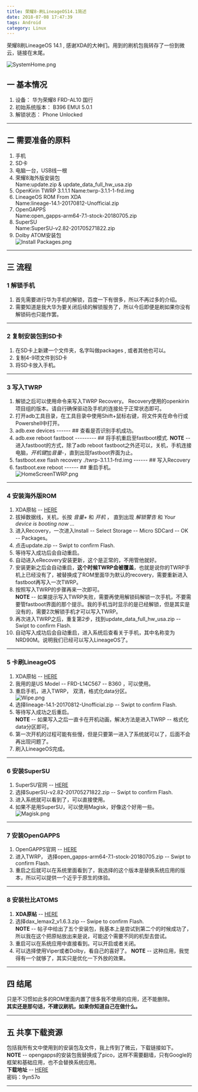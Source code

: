 ```yaml
---
title: 荣耀8-刷LineageOS14.1简述
date: 2018-07-08 17:47:39
tags: Android
category: Linux
---
```


荣耀8刷LineageOS 14.1 , 感谢XDA的大神们。用到的刷机包我转存了一份到微云，链接在末尾。  

<!-- more -->  

![SystemHome.png](https://i.loli.net/2018/08/02/5b628ca68c86f.png)

## 一 基本情况
1. 设备： 华为荣耀8 FRD-AL10 国行  
1. 初始系统版本： B396   EMUI 5.0.1   
1. 解锁状态： Phone Unlocked  

---
## 二 需要准备的原料  
1. 手机  
1. SD卡  
1. 电脑一台，USB线一根  
1. 荣耀8海外版安装包  
    Name:update.zip & update_data_full_hw_usa.zip
1. OpenKirin TWRP 3.1.1.1 
    Name:twrp-3.1.1-1-frd.img 
1. LineageOS ROM From XDA  
    Name:lineage-14.1-20170812-Unofficial.zip
1. OpenGAPPS  
    Name:open_gapps-arm64-7.1-stock-20180705.zip 
1. SuperSU  
    Name:SuperSU-v2.82-201705271822.zip
1. Dolby ATOM安装包  
![Install Packages.png](https://i.loli.net/2018/08/02/5b628c9965473.png)

---
## 三 流程
### 1 解锁手机  
1. 首先需要进行华为手机的解锁，百度一下有很多，所以不再过多的介绍。
1. 需要知道是我大华为要关闭后续的解锁服务了，所以今后即便是刷如果你没有解锁码也只能作罢。

---
### 2 复制安装包到SD卡
1. 在SD卡上新建一个文件夹，名字叫做packages , 或者其他也可以。
1. 复制4-9项文件到SD卡
1. 将SD卡放入手机。

---
### 3 写入TWRP  
1. 解锁之后可以使用命令来写入TWRP Recovery。 Recovery使用的openkirin项目组的版本。请自行确保驱动及手机的连接处于正常状态即可。
1. 打开adb工具目录，在工具目录中使用Shift+鼠标右键，将文件夹在命令行或Powershell中打开。
1. adb.exe devices   ------  ## 查看是否识别手机成功。
1. adb.exe reboot fastboot --------- ## 将手机重启至fastboot模式.
    **NOTE** -- 进入fastboot的方式，除了adb reboot fastboot之外还可以，关机，手机连接电脑，*开机键*加*音量-*，直到出现fastboot界面为止。
1. fastboot.exe flash recovery ./twrp-3.1.1.1-frd.img ------  ## 写入Recovery
1. fastboot.exe reboot ------  ## 重启手机。  
![HomeScreenTWRP.png](https://i.loli.net/2018/08/02/5b628c9962113.png)


---
### 4 安装海外版ROM 
1. XDA原帖 -- [HERE](https://forum.xda-developers.com/honor-8/how-to/to-emui5-custom-roms-tested-openkirin-t3638445)
1. 拔掉数据线，关机，长按 *音量+* 和 *开机* ， 直到出现 *解锁警告* 和 *Your device is booting now ...*
1. 进入Recovery，一次进入Install -- Select Storage -- Micro SDCard -- OK -- Packages。
1. 点击update.zip -- Swipt to confirm Flash. 
1. 等待写入成功后会自动重启。
1. 自动进入eRecovery安装更新，这个是正常的，不用管他就好。
1. 安装更新之后会自动重启，**这个时候TWRP会被覆盖**，也就是说你的TWRP手机上已经没有了，被替换成了ROM里面华为默认的recovery，需要重新进入fastboot再写入一次TWRP。
1. 按照写入TWRP的步骤再来一次即可。  
    **NOTE** -- 如果提示写入TWRP失败，需要再使用解锁码解锁一次手机，不要需要管fastboot界面的那个提示。我的手机当时显示的是已经解锁，但是其实是没有的，需要2次解锁手机才可以写入TWRP。
1. 再次进入TWRP之后，重复第2步，找到update_data_full_hw_usa.zip -- Swipt to confirm Flash.
1. 自动写入成功后会自动重启，进入系统后查看关于手机，其中名称变为NRD90M。说明我们已经可以写入LineageOS了。

---
### 5 卡刷LineageOS
1. XDA原帖 -- [HERE](https://forum.xda-developers.com/honor-8/development/rom-lineageos-14-1-honor-8-t3615506)
1. 我用的是US Model -- FRD-L14C567 -- B360 ，可以使用。
1. 重启手机，进入TWRP， 双清，格式化data分区。  
![Wipe.png](https://i.loli.net/2018/08/02/5b628c9961462.png)
1. 选择lineage-14.1-20170812-Unofficial.zip -- Swipt to confirm Flash.
1. 等待写入成功之后重启。  
**NOTE** -- 如果写入之后一直卡在开机动画，解决方法是进入TWRP -- 格式化data分区即可。
1. 第一次开机的过程可能有些慢，但是只要第一进入了系统就可以了，后面不会再出现问题了。
1. 刷入LineageOS完成。

---
### 6 安装SuperSU
1. SuperSU官网 -- [HERE](http://www.supersu.com/)
1. 选择SuperSU-v2.82-201705271822.zip -- Swipt to confirm Flash.
1. 进入系统就可以看到了，可以直接使用。
1. 如果不是用SuperSU，可以使用Magisk，好像这个好用一些。  
![Magisk.png](https://i.loli.net/2018/08/02/5b628c9964202.png)

---
### 7 安装OpenGAPPS
1. OpenGAPPS官网 -- [HERE](https://opengapps.org/)
1. 进入TWRP， 选择open_gapps-arm64-7.1-stock-20180705.zip -- Swipt to confirm Flash.
1. 重启之后就可以在系统里面看到了，我选择的这个版本是替换系统应用的版本，所以可以提供一个近乎于原生的体验。

---
### 8 安装杜比ATOMS
1. **XDA原帖** -- [HERE](https://forum.xda-developers.com/android/apps-games/soundmod-axon-7-dolby-atmos-t3412342)
1. 选择dax_lemax2_v1.6.3.zip -- Swipe to confirm Flash.  
**NOTE** -- 帖子中给出了五个安装包，我基本上是尝试到第二个的时候成功了，所以我在这个把原帖放出来是说，可能这个需要不同的机型去尝试。
1. 重启可以在系统应用中直接看到。可以开启或者关闭。  
1. 可以选择使用Viper或者Dolby，看自己的喜好了。
**NOTE** -- 这种应用，我觉得有一个就够了，其实只是优化一下外放的效果。


---
## 四 结尾
只是不习惯如此多的ROM里面内置了很多我不使用的应用，还不能删除。  
**其实还是那句话，不建议刷机，如果你知道自己在做什么。**

---
## 五 共享下载资源
包括我所有文中使用到的安装包及文件，我上传到了微云，下载链接如下。 
**NOTE** -- opengapps的安装包我替换成了pico，这样不需要翻墙，只有Google的框架和基础应用，也不会替换系统应用。  
**下载地址** -- [HERE](https://share.weiyun.com/5wQdXtO)   
密码：9yn57o

---